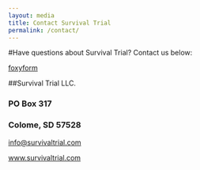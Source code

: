 ```yaml
---
layout: media
title: Contact Survival Trial
permalink: /contact/
---
```


#Have questions about Survival Trial?  Contact us below:



<p><!-- Do not change the code! -->
<a id="foxyform_embed_link_665344" href="http://www.foxyform.com/">foxyform</a>
<script type="text/javascript">
(function(d, t){
   var g = d.createElement(t),
       s = d.getElementsByTagName(t)[0];
   g.src = "http://www.foxyform.com/js.php?id=665344&sec_hash=fb14de1941e&width=350px";
   s.parentNode.insertBefore(g, s);
}(document, "script"));
</script>
<!-- Do not change the code! --></p>



##Survival Trial LLC.
<p><h3>PO Box 317</h3></p>
<p><h3>Colome, SD 57528</h3></p>
<p><a href="mailto:info@survivaltrial.com?Subject=STWeb%20Information" target="_top">info@survivaltrial.com</a></p>
<p><a href="http://survivaltrial.com.com/" title="Title">
www.survivaltrial.com</a></p>